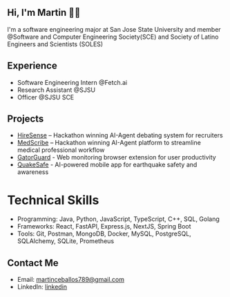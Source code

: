 ## Hi, I'm Martin 🤺👾


I'm a software engineering major at San Jose State University and member @Software and Computer Engineering Society(SCE) and Society of Latino Engineers and Scientists (SOLES)


## Experience
- Software Engineering Intern @Fetch.ai
- Research Assistant @SJSU
- Officer @SJSU SCE


## Projects
- [HireSense](https://github.com/mceballos123/HireSense) – Hackathon winning AI-Agent debating system for recruiters
- [MedScribe](https://github.com/mceballos123/MedScribe) – Hackathon winning AI-Agent platform to streamline medical professional workflow
- [GatorGuard](https://github.com/mceballos123/GatorGuard) - Web monitoring browser extension for user productivity
- [QuakeSafe](https://github.com/mceballos123/QuakeSafe) - AI-powered mobile app for earthquake safety and awareness
#
# Technical Skills
- Programming: Java, Python, JavaScript, TypeScript, C++, SQL, Golang
- Frameworks: React, FastAPI, Express.js, NextJS, Spring Boot
- Tools: Git, Postman, MongoDB, Docker, MySQL, PostgreSQL, SQLAlchemy, SQLite, Prometheus


## Contact Me
- Email: martinceballos789@gmail.com
- LinkedIn: [linkedin](https://www.linkedin.com/in/martin-angel-ceballos/)
